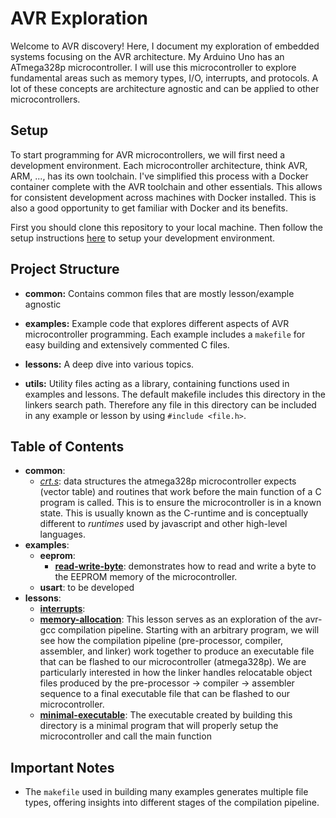 # AVR Exploration

Welcome to AVR discovery! Here, I document my exploration of embedded systems focusing on the AVR architecture. My Arduino Uno has an ATmega328p microcontroller. I will use this microcontroller to explore fundamental areas such as memory types, I/O, interrupts, and protocols. A lot of these concepts are architecture agnostic and can be applied to other microcontrollers.

## Setup

To start programming for AVR microcontrollers, we will first need a development environment. Each microcontroller architecture, think AVR, ARM, ..., has its own toolchain. I've simplified this process with a Docker container complete with the AVR toolchain and other essentials. This allows for consistent development across machines with Docker installed. This is also a good opportunity to get familiar with Docker and its benefits.

First you should clone this repository to your local machine. Then follow the setup instructions [here](https://github.com/Johnyb0223/avr-dev-env) to setup your development environment.

## Project Structure

- **common:** Contains common files that are mostly lesson/example agnostic

- **examples:** Example code that explores different aspects of AVR microcontroller programming. Each example includes a `makefile` for easy building and extensively commented C files.

- **lessons:** A deep dive into various topics.

- **utils:** Utility files acting as a library, containing functions used in examples and lessons. The default makefile includes this directory in the
linkers search path. Therefore any file in this directory can be included in any example or lesson by using `#include <file.h>`.

## Table of Contents
- **common**:
    - *[crt.s](common/crt.s)*:
    data structures the atmega328p microcontroller expects (vector table) and routines that work before the main function of a C program is called. This is to ensure the microcontroller is in a known state. This is usually known as the C-runtime and is conceptually different to *runtimes* used by javascript and other high-level languages.
- **examples**:
    - **eeprom**:
        - **[read-write-byte](examples/eeprom/read-write-byte/main.c)**:
            demonstrates how to read and write a byte to the EEPROM memory of the microcontroller.
    - **usart**: to be developed
- **lessons**:
   - **[interrupts](lessons/interrupts/main.c)**:
   - **[memory-allocation](lessons/memory-allocation/main.c)**:
   This lesson serves as an exploration of the avr-gcc compilation
   pipeline. Starting with an arbitrary program, we will see how the compilation
   pipeline (pre-processor, compiler, assembler, and linker) work together to
   produce an executable file that can be flashed to our microcontroller
   (atmega328p). We are particularly interested in how the linker handles
   relocatable object files produced by the pre-processor -> compiler ->
   assembler sequence to a final executable file that can be flashed to our
   microcontroller.
   - **[minimal-executable](lessons/minimal-executable/main.c)**:
   The executable created by building this directory is a minimal program that
   will properly setup the microcontroller and call the main function
## Important Notes

- The `makefile` used in building many examples generates multiple file types, offering insights into different stages of the compilation pipeline.
